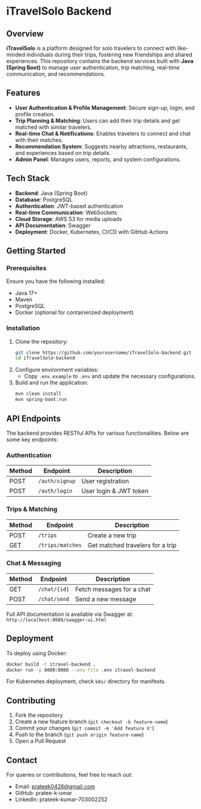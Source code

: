 # iTravelSolo Backend

## Overview

**iTravelSolo** is a platform designed for solo travelers to connect with like-minded individuals during their trips, fostering new friendships and shared experiences. This repository contains the backend services built with **Java (Spring Boot)** to manage user authentication, trip matching, real-time communication, and recommendations.

## Features

- **User Authentication & Profile Management**: Secure sign-up, login, and profile creation.
- **Trip Planning & Matching**: Users can add their trip details and get matched with similar travelers.
- **Real-time Chat & Notifications**: Enables travelers to connect and chat with their matches.
- **Recommendation System**: Suggests nearby attractions, restaurants, and experiences based on trip details.
- **Admin Panel**: Manages users, reports, and system configurations.

## Tech Stack

- **Backend**: Java (Spring Boot)
- **Database**: PostgreSQL
- **Authentication**: JWT-based authentication
- **Real-time Communication**: WebSockets
- **Cloud Storage**: AWS S3 for media uploads
- **API Documentation**: Swagger
- **Deployment**: Docker, Kubernetes, CI/CD with GitHub Actions

## Getting Started

### Prerequisites

Ensure you have the following installed:

- Java 17+
- Maven
- PostgreSQL
- Docker (optional for containerized deployment)

### Installation

1. Clone the repository:
   ```sh
   git clone https://github.com/yourusername/iTravelSolo-backend.git
   cd iTravelSolo-backend
   ```
2. Configure environment variables:
   - Copy `.env.example` to `.env` and update the necessary configurations.
3. Build and run the application:
   ```sh
   mvn clean install
   mvn spring-boot:run
   ```

## API Endpoints

The backend provides RESTful APIs for various functionalities. Below are some key endpoints:

### Authentication

| Method | Endpoint       | Description            |
| ------ | -------------- | ---------------------- |
| POST   | `/auth/signup` | User registration      |
| POST   | `/auth/login`  | User login & JWT token |

### Trips & Matching

| Method | Endpoint         | Description                      |
| ------ | ---------------- | -------------------------------- |
| POST   | `/trips`         | Create a new trip                |
| GET    | `/trips/matches` | Get matched travelers for a trip |

### Chat & Messaging

| Method | Endpoint     | Description               |
| ------ | ------------ | ------------------------- |
| GET    | `/chat/{id}` | Fetch messages for a chat |
| POST   | `/chat/send` | Send a new message        |

Full API documentation is available via Swagger at: `http://localhost:8080/swagger-ui.html`

## Deployment

To deploy using Docker:

```sh
docker build -t itravel-backend .
docker run -p 8080:8080 --env-file .env itravel-backend
```

For Kubernetes deployment, check `k8s/` directory for manifests.

## Contributing

1. Fork the repository
2. Create a new feature branch (`git checkout -b feature-name`)
3. Commit your changes (`git commit -m 'Add feature X'`)
4. Push to the branch (`git push origin feature-name`)
5. Open a Pull Request

## Contact

For queries or contributions, feel free to reach out:

- Email: [prateek0426@gmail.com](mailto\:prateek0426@gmail.com)
- GitHub: pratee-k-umar
- LinkedIn: prateek-kumar-703002252

